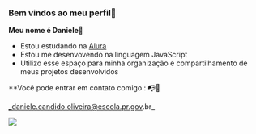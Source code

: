 ### Bem vindos ao meu perfil💖

**Meu nome é Daniele**💜

- Estou estudando na [Alura](https://www.alura.com.br)
- Estou me desenvovendo na linguagem JavaScript
- Utilizo esse espaço para minha organização e compartilhamento de meus projetos desenvolvidos

**Você pode entrar em contato comigo : 📭🤍

_daniele.candido.oliveira@escola.pr.gov.br_

![](https://media.tenor.com/1eYkzI7-3NwAAAAd/tay.gif)
